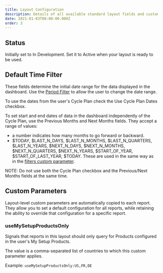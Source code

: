 ```yaml
---
title: Layout Configuration
description: Details of all available standard layout fields and custom parameters
date: 2021-01-03T00:00:00.000Z
order: 3
---
```


## Status

Initially set to In Development. Set it to Active when your layout is ready to be used.

## Default Time Filter

These fields determine the initial date range for the data displayed in the dashboard. Use the [Period Filter](/reports/period-filter) to allow the user to change the date range.

To use the dates from the user's Cycle Plan check the Use Cycle Plan Dates checkbox.

To set start and end dates of data in the dashboard independently of the Cycle Plan, use the Previous Months and Next Months fields. They accept a range of values:

- a number indicates how many months to go forward or backward.
- $TODAY, $LAST_N_DAYS, $LAST_N_MONTHS, $LAST_N_QUARTERS, $LAST_N_YEARS, $NEXT_N_DAYS, $NEXT_N_MONTHS, $NEXT_N_QUARTERS, $NEXT_N_YEARS, $START_OF_YEAR, $START_OF_LAST_YEAR, $TODAY. These are used in the same way as in the [filters custom parameter](/references/custom-parameters-list-view#filters).

NOTE: Do not use both the Cycle Plan checkbox and the Previous/Next Months fields at the same time.

## Custom Parameters

Layout-level custom parameters are automatically copied to each report. They allow you to set a default configuration for all reports, while retaining the ability to override that configuration for a specific report.

### useMySetupProductsOnly

Signals that reports in this layout should only query for Products configured in the user's My Setup Products.

The value is a comma-separated list of countries to which this custom parameter applies.

Example: `useMySetupProductsOnly:US,FR,DE`
